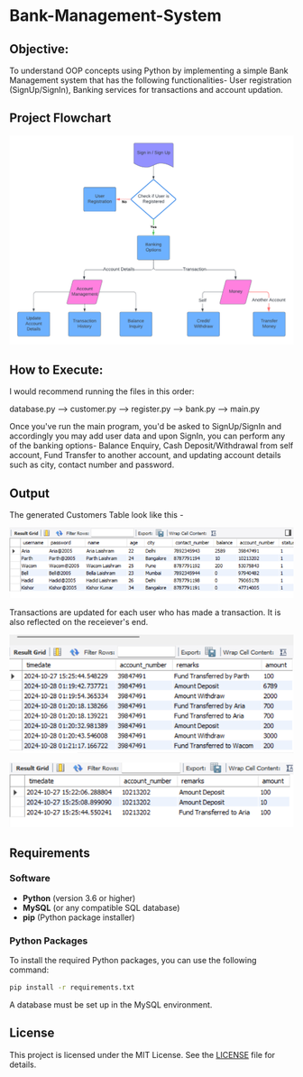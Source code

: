 # Bank-Management-System

## Objective: 
To understand OOP concepts using Python by implementing a simple Bank Management system that has the following functionalities- User registration (SignUp/SignIn), Banking services for transactions and account updation.

## Project Flowchart

![Flowchart](Flowchart.png)

## How to Execute:
I would recommend running the files in this order:

database.py --> customer.py --> register.py --> bank.py --> main.py

Once you've run the main program, you'd be asked to SignUp/SignIn and accordingly you may add user data and upon SignIn, you can perform any of the banking options- Balance Enquiry, Cash Deposit/Withdrawal from self account, Fund Transfer to another account, 
and updating account details such as city, contact number and password.

## Output 

The generated Customers Table look like this - 

![Customers Table](Customers_Table.png)


Transactions are updated for each user who has made a transaction. It is also reflected on the receiever's end.

![Aria Transaction Table](Aria_Transaction_Table.png)

![Parth Transaction](Parth_Transaction_Table.png)

## Requirements

### Software
- **Python** (version 3.6 or higher)
- **MySQL** (or any compatible SQL database)
- **pip** (Python package installer)

### Python Packages
To install the required Python packages, you can use the following command:

```bash
pip install -r requirements.txt
```

A database must be set up in the MySQL environment.

## License
This project is licensed under the MIT License. See the [LICENSE](LICENSE) file for details.


